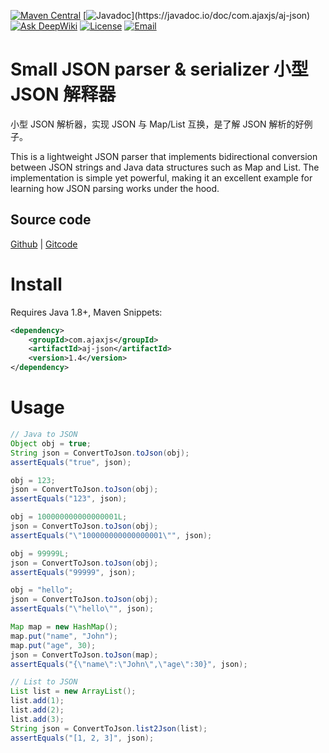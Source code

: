 [![Maven Central](https://img.shields.io/maven-central/v/com.ajaxjs/aj-json?label=Latest%20Release)](https://central.sonatype.com/artifact/com.ajaxjs/aj-json)
[![Javadoc](https://img.shields.io/badge/javadoc-1.4-brightgreen.svg?)](https://javadoc.io/doc/com.ajaxjs/aj-json)
[![Ask DeepWiki](https://deepwiki.com/badge.svg)](https://deepwiki.com/lightweight-component/aj-json)
[![License](https://img.shields.io/badge/license-Apache--2.0-green.svg?longCache=true&style=flat)](http://www.apache.org/licenses/LICENSE-2.0.txt)
[![Email](https://img.shields.io/badge/Contact--me-Email-orange.svg)](mailto:frank@ajaxjs.com)

# Small JSON parser & serializer 小型 JSON 解释器

小型 JSON 解析器，实现 JSON 与 Map/List 互换，是了解 JSON 解析的好例子。

This is a lightweight JSON parser that implements bidirectional conversion between JSON strings and Java data structures such as Map and List. 
The implementation is simple yet powerful, making it an excellent example for learning how JSON parsing works under the hood.

## Source code

[Github](https://github.com/lightweight-component/aj-json) | [Gitcode](https://gitcode.com/lightweight-component/aj-json)


# Install
Requires Java 1.8+, Maven Snippets:

```xml
<dependency>
    <groupId>com.ajaxjs</groupId>
    <artifactId>aj-json</artifactId>
    <version>1.4</version>
</dependency>
```

# Usage

```java
// Java to JSON
Object obj = true;
String json = ConvertToJson.toJson(obj);
assertEquals("true", json);

obj = 123;
json = ConvertToJson.toJson(obj);
assertEquals("123", json);

obj = 100000000000000001L;
json = ConvertToJson.toJson(obj);
assertEquals("\"100000000000000001\"", json);

obj = 99999L;
json = ConvertToJson.toJson(obj);
assertEquals("99999", json);

obj = "hello";
json = ConvertToJson.toJson(obj);
assertEquals("\"hello\"", json);

Map map = new HashMap();
map.put("name", "John");
map.put("age", 30);
json = ConvertToJson.toJson(map);
assertEquals("{\"name\":\"John\",\"age\":30}", json);   

// List to JSON
List list = new ArrayList();
list.add(1);
list.add(2);
list.add(3);
String json = ConvertToJson.list2Json(list);
assertEquals("[1, 2, 3]", json);
```